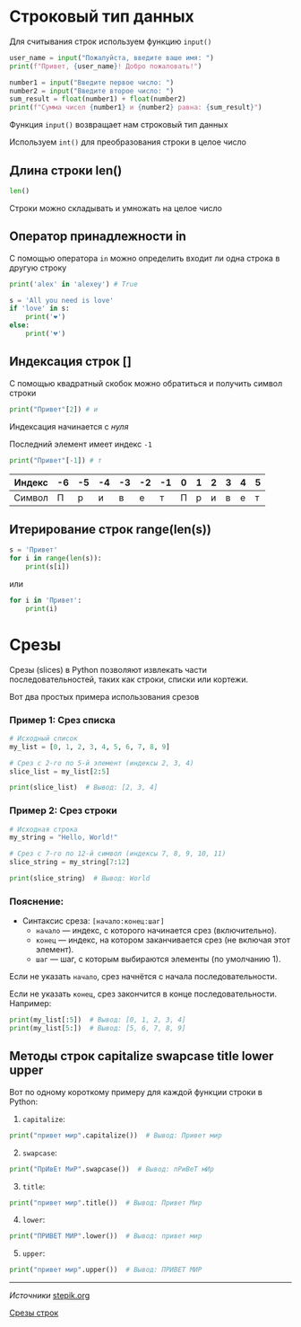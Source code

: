 # Строковый тип данных

Для считывания строк используем функцию `input()`

```python
user_name = input("Пожалуйста, введите ваше имя: ")
print(f"Привет, {user_name}! Добро пожаловать!")
```

```python
number1 = input("Введите первое число: ")
number2 = input("Введите второе число: ")
sum_result = float(number1) + float(number2)
print(f"Сумма чисел {number1} и {number2} равна: {sum_result}")
```

Функция `input()` возвращает нам строковый тип данных

Используем `int()` для преобразования строки в целое число 

## Длина строки len()

```python
len()
```

Строки можно складывать и умножать на целое число

## Оператор принадлежности in

С помощью оператора `in` можно определить входит ли одна строка в другую строку

```python
print('alex' in 'alexey') # True
```

```python
s = 'All you need is love'
if 'love' in s:
    print('❤️')
else:
    print('💔')
```

## Индексация строк []

С помощью квадратный скобок можно обратиться и получить символ строки

```python
print("Привет"[2]) # и
```

Индексация начинается с *нуля*

Последний элемент имеет индекс `-1`

```python
print("Привет"[-1]) # т
```

| Индекс | -6 | -5 | -4 | -3 | -2 | -1 | 0 | 1 | 2 | 3 | 4 | 5 |
|--------|----|----|----|----|----|----|---|---|---|---|---|---|
| Символ | П  | р  | и  | в  | е  | т  | П | р | и | в | е | т |

## Итерирование строк range(len(s))

```python
s = 'Привет'
for i in range(len(s)):
    print(s[i])
```

или

```python
for i in 'Привет':
    print(i)
```

# Срезы

Срезы (slices) в Python позволяют извлекать части последовательностей, таких как строки, списки или кортежи.

Вот два простых примера использования срезов

### Пример 1: Срез списка
```python
# Исходный список
my_list = [0, 1, 2, 3, 4, 5, 6, 7, 8, 9]

# Срез с 2-го по 5-й элемент (индексы 2, 3, 4)
slice_list = my_list[2:5]

print(slice_list)  # Вывод: [2, 3, 4]
```

### Пример 2: Срез строки
```python
# Исходная строка
my_string = "Hello, World!"

# Срез с 7-го по 12-й символ (индексы 7, 8, 9, 10, 11)
slice_string = my_string[7:12]

print(slice_string)  # Вывод: World
```

### Пояснение:
- Синтаксис среза: `[начало:конец:шаг]`
  - `начало` — индекс, с которого начинается срез (включительно).
  - `конец` — индекс, на котором заканчивается срез (не включая этот элемент).
  - `шаг` — шаг, с которым выбираются элементы (по умолчанию 1).

Если не указать `начало`, срез начнётся с начала последовательности.

Если не указать `конец`, срез закончится в конце последовательности. Например:
```python
print(my_list[:5])  # Вывод: [0, 1, 2, 3, 4]
print(my_list[5:])  # Вывод: [5, 6, 7, 8, 9]
```

## Методы строк capitalize swapcase title lower upper 

Вот по одному короткому примеру для каждой функции строки в Python:

1. `capitalize`:  
```python
print("привет мир".capitalize())  # Вывод: Привет мир
```

2. `swapcase`:  
```python
print("ПрИвЕт МиР".swapcase())  # Вывод: пРиВеТ мИр
```

3. `title`:  
```python
print("привет мир".title())  # Вывод: Привет Мир
```

4. `lower`:  
```python
print("ПРИВЕТ МИР".lower())  # Вывод: привет мир
```

5. `upper`:  
```python
print("привет мир".upper())  # Вывод: ПРИВЕТ МИР
```



---

*Источники* [stepik.org](https://stepik.org/lesson/284101/step/1?unit=265440)

[Срезы строк](https://stepik.org/lesson/302627/step/1?unit=284520)